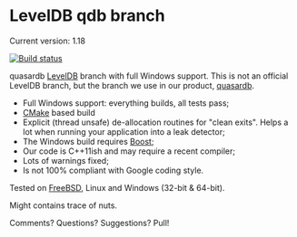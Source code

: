 LevelDB qdb branch
==================

Current version: 1.18

[![Build status](https://ci.appveyor.com/api/projects/status/t6g50exxq2ik5soh?svg=true)](https://ci.appveyor.com/project/KidFashion/leveldb)

quasardb [LevelDB](http://code.google.com/p/leveldb/) branch with full Windows support. This is not an official LevelDB branch, but the branch we use in our product, [quasardb](https://www.quasardb.net/).

* Full Windows support: everything builds, all tests pass;
* [CMake](http://www.cmake.org/) based build
* Explicit (thread unsafe) de-allocation routines for "clean exits". Helps a lot when running your application into a leak detector;
* The Windows build requires [Boost](http://www.boost.org/); 
* Our code is C++11ish and may require a recent compiler;
* Lots of warnings fixed;
* Is not 100% compliant with Google coding style.

Tested on [FreeBSD](http://www.freebsd.org/), Linux and Windows (32-bit & 64-bit).

Might contains trace of nuts.

Comments? Questions? Suggestions? Pull!
